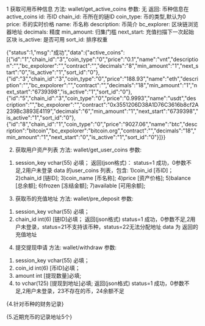 ﻿1 获取可用币种信息
方法: wallet/get_active_coins
参数: 无
返回: 币种信息在active_coins
id: 币ID
chain_id: 币所在的链ID
coin_type: 币的类型,默认为0
price: 币的实时价格
name: 币名称
description: 币简介
bc_explorer: 区块链浏览器地址
decimals: 精度
min_amount: 归集门槛
next_start: 充值扫描下一次起始区块
is_active: 是否可用
sort_id: 排序权重

{"status":1,"msg":"成功","data":{"active_coins":[{"id":"1","chain_id":"3","coin_type":"0","price":"0.1","name":"vnt","description":"","bc_expolorer":"","contract":"","decimals":"8","min_amount":"1","next_start":"0","is_active":"1","sort_id":"0"},{"id":"3","chain_id":"3","coin_type":"0","price":"188.93","name":"eth","description":"","bc_expolorer":"","contract":"","decimals":"18","min_amount":"1","next_start":"6739398","is_active":"1","sort_id":"0"},{"id":"5","chain_id":"3","coin_type":"0","price":"0.9993","name":"usdt","description":"","bc_expolorer":"","contract":"0x3551206D38A1D76C3616b8cf2A239Bc3893E4119","decimals":"6","min_amount":"1","next_start":"6739398","is_active":"1","sort_id":"0"},{"id":"8","chain_id":"1","coin_type":"0","price":"9027.06","name":"btc","description":"bitcoin","bc_expolorer":"bitcoin.org","contract":"","decimals":"18","min_amount":"1","next_start":"0","is_active":"1","sort_id":"0"}]}}


2. 获取用户资产列表
方法: wallet/get_user_coins
参数:
1) session_key vchar(55) 必填；
返回(json格式)：
status=1 成功，0参数不足,2用户未登录
data 的user_coins 列表，包含:
1)coin_id [币ID]；
2)chain_id [链ID];
3)coin_name [币名称];
4)price	[资产价格];
5)balance	[总余额];
6)frozen	[冻结金额];
7)available	[可用余额];

3. 获取币的充值地址
方法: wallet/pre_deposit
参数:
1) session_key vchar(55) 必填；
2) chain_id int(6)	[链ID]必填；
返回(json格式)
status=1 成功，0参数不足,2用户未登录，status=21不支持该币种，status=22无法分配地址
data 为 返回的充值地址

4. 提交提现申请
方法: wallet/withdraw
参数:
1) session_key vchar(55) 必填；
2) coin_id int(6)	[币ID]必填；
3) amount int       [提现数量]必填;
4) to     vchar(125)  [提现到地址]必填;
返回(json格式)
status=1 成功，0参数不足,2用户未登录，23不存在的币，24余额不足

{4.针对币种的财务记录}

{5.近期充币的记录地址5个}


